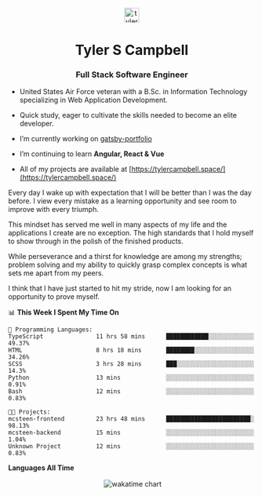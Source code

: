 <p align="center">
<a href="https://linkedin.com/in/tyler-campbell36" target="blank"><img align="center" src="https://cdn.jsdelivr.net/npm/simple-icons@3.0.1/icons/linkedin.svg" alt="tyler-campbell36" height="30" width="30" /></a>
</p>
<h1 align="center">Tyler S Campbell</h1>
<h3 align="center">Full Stack Software Engineer</h3>

* United States Air Force veteran with a B.Sc. in Information Technology specializing in Web Application Development. 

* Quick study, eager to cultivate the skills needed to become an elite developer.

* I’m currently working on [gatsby-portfolio](https://github.com/t36campbell/gatsby-portfolio)

* I’m continuing to learn **Angular, React & Vue**

* All of my projects are available at [https://tylercampbell.space/](https://tylercampbell.space/)

Every day I wake up with expectation that I will be better than I was the day before. I view every mistake as a learning opportunity and see room to improve with every triumph.

This mindset has served me well in many aspects of my life and the applications I create are no exception. The high standards that I hold myself to show through in the polish of the finished products.

While perseverance and a thirst for knowledge are among my strengths; problem solving and my ability to quickly grasp complex concepts is what sets me apart from my peers.

I think that I have just started to hit my stride, now I am looking for an opportunity to prove myself.

<!--START_SECTION:waka-->
📊 **This Week I Spent My Time On** 

```text
💬 Programming Languages: 
TypeScript               11 hrs 58 mins      ████████████░░░░░░░░░░░░░   49.37% 
HTML                     8 hrs 18 mins       ████████░░░░░░░░░░░░░░░░░   34.26% 
SCSS                     3 hrs 28 mins       ███░░░░░░░░░░░░░░░░░░░░░░   14.3% 
Python                   13 mins             ░░░░░░░░░░░░░░░░░░░░░░░░░   0.91% 
Bash                     12 mins             ░░░░░░░░░░░░░░░░░░░░░░░░░   0.83%

🐱‍💻 Projects: 
mcsteen-frontend         23 hrs 48 mins      ████████████████████████░   98.13% 
mcsteen-backend          15 mins             ░░░░░░░░░░░░░░░░░░░░░░░░░   1.04% 
Unknown Project          12 mins             ░░░░░░░░░░░░░░░░░░░░░░░░░   0.83%

```


<!--END_SECTION:waka-->
**Languages All Time** 
<p align="center">&nbsp;<img align="center" alt="wakatime chart"
src="https://wakatime.com/share/@738aac7f-8868-4bc3-a1df-4c36703ee4b6/f86255e0-cf1e-483e-9ae4-5c0fdb9a56f8.png"/></p>


